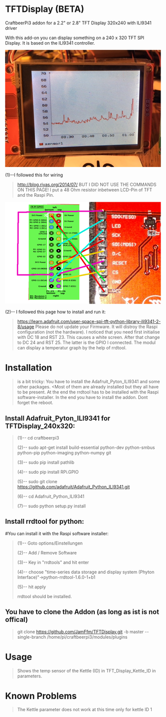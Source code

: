 # TFTDisplay (BETA)
CraftbeerPi3 addon for a 2.2" or 2.8" TFT Display 320x240 with ILI9341 driver

With this add-on you can display something on a 240 x 320 TFT SPI Display.
It is based on the ILI9341 controller.

![](https://github.com/JamFfm/TFTDisplay/blob/master/Graph.JPG "TFTDisplax 320x240")

(1)--I followed this for wiring
>http://blog.riyas.org/2014/07/
>BUT I DID NOT USE THE COMMANDS ON THIS PAGE!
>I put a 48 Ohm resistor inbetween LCD-Pin of TFT and the Raspi Pin.

![](https://github.com/JamFfm/TFTDisplay/blob/master/50%20Ohm%20at%20lsd%20pin.png "TFTDisplax 320x240")

(2)-- I followed this page how to install and run it:
>https://learn.adafruit.com/user-space-spi-tft-python-library-ili9341-2-8/usage
>Please do not update your Firmware. It will distroy the Raspi configuration (not the hardware).
>I noticed that you need first initialise with DC 18 and RST 23. This causes a white screen. After that change to DC 24 and RST 25. The latter is the GPIO I connected.
>The modul can display a temperatur graph by the help of rrdtool.

# Installation
>is a bit tricky:
>You have to install the Adafruit_Pyton_ILI9341 and some other packages.
<Most of them are already installed but they all have to be present.
>At the end the rrdtool has to be installed with the Raspi software-installer.
>In the end you have to install the addon.
>Dont forget the reboot.

## Install Adafruit_Pyton_ILI9341 for TFTDisplay_240x320:

>(1)-- cd craftbeerpi3
>
>(2)-- sudo apt-get install build-essential python-dev python-smbus python-pip python-imaging python-numpy git
>
>(3)-- sudo pip install pathlib
>
>(4)-- sudo pip install RPi.GPIO
>
>(5)-- sudo git clone https://github.com/adafruit/Adafruit_Python_ILI9341.git
>
>(6)-- cd Adafruit_Python_ILI9341
>
>(7)-- sudo python setup.py install

        
## Install rrdtool for python:

#You can install it with the Raspi software installer:

>(1)-- Goto options/Einstellungen
>
>(2)-- Add / Remove Software
>
>(3)-- Key in "rrdtools" and hit enter
>
>(4)-- choose "time-series data storage and display system (Phyton Interface)"->python-rrdtool-1.6.0-1+b1
>
>(5)-- hit apply
>
>rrdtool should be installed.

## You have to clone the Addon (as long as ist is not offical)

>git clone https://github.com/JamFfm/TFTDisplay.git -b master --single-branch /home/pi/craftbeerpi3/modules/plugins

# Usage

>Shows the temp sensor of the Kettle (ID) in TFT_Display_Kettle_ID in parameters.

# Known Problems

>The Kettle parameter does not work at this time only for kettle ID 1
